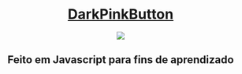 <h1 align="center"><a href="https://kadu1811.github.io/LightDarkButton/">DarkPinkButton</a></h1>

<div align="center">
  <img src="https://user-images.githubusercontent.com/83604920/162542642-72ea0eda-41f0-4ce1-a7f0-96a5df093716.gif">
</div>

<h2 align="center">Feito em Javascript para fins de aprendizado</h2>
